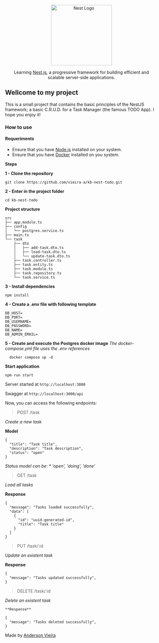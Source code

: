 <p align="center">
  <a href="http://nestjs.com/" target="blank"><img src="https://nestjs.com/img/logo-small.svg" width="200" alt="Nest Logo" /></a>
</p>

[circleci-image]: https://img.shields.io/circleci/build/github/nestjs/nest/master?token=abc123def456
[circleci-url]: https://circleci.com/gh/nestjs/nest

<p align="center">Learning <a href="https://nestjs.com" target="_blank">Nest.js</a>, a progressive framework for building efficient and scalable server-side applications.</p>

## Wellcome to my project

This is a small project that contains the basic principles of the NestJS framework; a basic C.R.U.D. for a Task Manager (the famous TODO App). I hope you enjoy it!

### How to use

#### Requeriments

- Ensure that you have [Node.js](https://nodejs.org/en) installed on your system.
- Ensure that you have [Docker](https://www.docker.com) installed on you system.

**Steps**

**1 - Clone the repository**

```
git clone https://github.com/vieira-a/kb-nest-todo.git
```

**2 - Enter in the project folder**

```
cd kb-nest-todo
```

**Project structure**

```
src
├── app.module.ts
├── config
│   └── postgres.service.ts
├── main.ts
└── task
    ├── dto
    │   ├── add-task.dto.ts
    │   ├── load-task.dto.ts
    │   └── update-task.dto.ts
    ├── task.controller.ts
    ├── task.entity.ts
    ├── task.module.ts
    ├── task.repository.ts
    └── task.service.ts
```
**3 - Install dependencies**
```
npm install
```
**4 - Create a .env file with following template**
```
DB_HOST=
DB_PORT=
DB_USERNAME=
DB_PASSWORD=
DB_NAME=
DB_ADMIN_EMAIL=
```
**5 - Create and execute the Postgres docker image**
*The docker-compose.yml file uses the .env references*
```
  docker compose up -d
```
**Start application**
```
npm run start
```
Server started at `http://localhost:3000`

Swagger at `http://localhost:3000/api`

Now, you can access the following endpoints:

> POST /task

*Create a new task*

**Model**
```
{
  "title": "Task title",
  "description": "Task description",
  "status": "open"
}
```
*Status model can be: * 'open', 'doing', 'done'*

> GET /task

*Load all tasks*

**Response**
```
{
  "message": "Tasks loaded successfully",
  "data": [
    {
      "id": "uuid-generated-id",
      "title": "Task title"
    }
  ]
}
```
> PUT /task/:id

*Update an existent task*

**Response**
```
{
  "message": "Tasks updated successfully",
}
```
> DELETE /task/:id

*Delete an existent task*

```
**Response**

{
  "message": "Tasks deleted successfully",
}
```

Made by [Anderson Vieira](https://linkedin/in/vieira-a)
